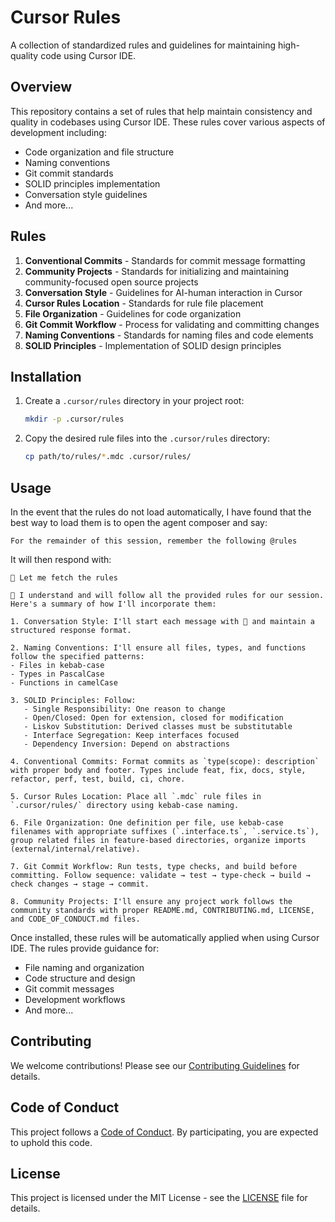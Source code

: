 # Cursor Rules

A collection of standardized rules and guidelines for maintaining high-quality code using Cursor IDE.

## Overview

This repository contains a set of rules that help maintain consistency and quality in codebases using Cursor IDE. These rules cover various aspects of development including:

- Code organization and file structure
- Naming conventions
- Git commit standards
- SOLID principles implementation
- Conversation style guidelines
- And more...

## Rules

1. **Conventional Commits** - Standards for commit message formatting
2. **Community Projects** - Standards for initializing and maintaining community-focused open source projects
3. **Conversation Style** - Guidelines for AI-human interaction in Cursor
4. **Cursor Rules Location** - Standards for rule file placement
5. **File Organization** - Guidelines for code organization
6. **Git Commit Workflow** - Process for validating and committing changes
7. **Naming Conventions** - Standards for naming files and code elements
8. **SOLID Principles** - Implementation of SOLID design principles

## Installation

1. Create a `.cursor/rules` directory in your project root:
   ```bash
   mkdir -p .cursor/rules
   ```

2. Copy the desired rule files into the `.cursor/rules` directory:
   ```bash
   cp path/to/rules/*.mdc .cursor/rules/
   ```

## Usage
In the event that the rules do not load automatically, I have found that the best way to load them is to open the agent composer and say:
```
For the remainder of this session, remember the following @rules
```

It will then respond with:
```
🦄 Let me fetch the rules

🦄 I understand and will follow all the provided rules for our session. Here's a summary of how I'll incorporate them:

1. Conversation Style: I'll start each message with 🦄 and maintain a structured response format.

2. Naming Conventions: I'll ensure all files, types, and functions follow the specified patterns:
- Files in kebab-case
- Types in PascalCase
- Functions in camelCase

3. SOLID Principles: Follow:
   - Single Responsibility: One reason to change
   - Open/Closed: Open for extension, closed for modification
   - Liskov Substitution: Derived classes must be substitutable
   - Interface Segregation: Keep interfaces focused
   - Dependency Inversion: Depend on abstractions

4. Conventional Commits: Format commits as `type(scope): description` with proper body and footer. Types include feat, fix, docs, style, refactor, perf, test, build, ci, chore.

5. Cursor Rules Location: Place all `.mdc` rule files in `.cursor/rules/` directory using kebab-case naming.

6. File Organization: One definition per file, use kebab-case filenames with appropriate suffixes (`.interface.ts`, `.service.ts`), group related files in feature-based directories, organize imports (external/internal/relative).

7. Git Commit Workflow: Run tests, type checks, and build before committing. Follow sequence: validate → test → type-check → build → check changes → stage → commit.

8. Community Projects: I'll ensure any project work follows the community standards with proper README.md, CONTRIBUTING.md, LICENSE, and CODE_OF_CONDUCT.md files.

```
Once installed, these rules will be automatically applied when using Cursor IDE. The rules provide guidance for:

- File naming and organization
- Code structure and design
- Git commit messages
- Development workflows
- And more...

## Contributing

We welcome contributions! Please see our [Contributing Guidelines](CONTRIBUTING.md) for details.

## Code of Conduct

This project follows a [Code of Conduct](CODE_OF_CONDUCT.md). By participating, you are expected to uphold this code.

## License

This project is licensed under the MIT License - see the [LICENSE](LICENSE) file for details.

